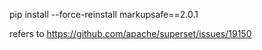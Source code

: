 pip install --force-reinstall markupsafe==2.0.1


refers to https://github.com/apache/superset/issues/19150